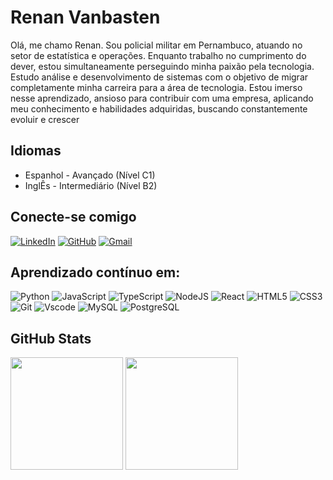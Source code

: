 # Renan Vanbasten
Olá, me chamo Renan. Sou policial militar em Pernambuco, atuando no setor de estatística e operações. Enquanto trabalho no cumprimento do dever, estou simultaneamente perseguindo minha paixão pela tecnologia. Estudo análise e desenvolvimento de sistemas com o objetivo de migrar completamente minha carreira para a área de tecnologia. Estou imerso nesse aprendizado, ansioso para contribuir com uma empresa, aplicando meu conhecimento e habilidades adquiridas, buscando constantemente evoluir e crescer

## Idiomas
- Espanhol - Avançado (Nível C1)
- InglÊs - Intermediário (Nível B2)

## Conecte-se comigo
[![LinkedIn](https://img.shields.io/badge/LinkedIn-1B1F23?style=for-the-badge&logo=linkedin&logoColor=white)](https://linkedin.com/in/renan-vanbasten-bb899817b)
[![GitHub](https://img.shields.io/badge/GitHub-1B1F23?style=for-the-badge&logo=github&logoColor=white)](https://github.com/RenanVanbasten)
[![Gmail](https://img.shields.io/badge/Gmail-1B1F23?style=for-the-badge&logo=gmail&logoColor=white)](mailto:renanvanbasten@gmail.com)


## Aprendizado contínuo em:


![Python](https://img.shields.io/badge/python-1B1F23?style=for-the-badge&logo=python&logoColor=white)
![JavaScript](https://img.shields.io/badge/JavaScript-1B1F23?style=for-the-badge&logo=javascript&logoColor=white)
![TypeScript](https://img.shields.io/badge/TypeScript-1B1F23?style=for-the-badge&logo=typescript&logoColor=white)
![NodeJS](https://img.shields.io/badge/node.js-1B1F23?style=for-the-badge&logo=node.js&logoColor=white)
![React](https://img.shields.io/badge/React-1B1F23?style=for-the-badge&logo=react&logoColor=white)
![HTML5](https://img.shields.io/badge/HTML5-1B1F23?style=for-the-badge&logo=html5&logoColor=white)
![CSS3](https://img.shields.io/badge/CSS3-1B1F23?style=for-the-badge&logo=css3&logoColor=white)
![Git](https://img.shields.io/badge/GIT-1B1F23?style=for-the-badge&logo=git&logoColor=white) 
![Vscode](https://img.shields.io/badge/Vscode-1B1F23?style=for-the-badge&logo=visual-studio-code&logoColor=white)
![MySQL](https://img.shields.io/badge/MySQL-1B1F23?style=for-the-badge&logo=mysql&logoColor=white)
![PostgreSQL](https://img.shields.io/badge/PostgreSQL-1B1F23?style=for-the-badge&logo=postgresql&logoColor=white)



## GitHub Stats
<div>

<img height="180em" src="https://github-readme-stats.vercel.app/api?username=renanvanbasten&show_icons=true&theme=dark&include_all_commits=true&count_private=true"/>
<img height="180em" src="https://github-readme-stats.vercel.app/api/top-langs/?username=renanvanbasten&layout=compact&langs_count=7&theme=dark"/>

</div>

